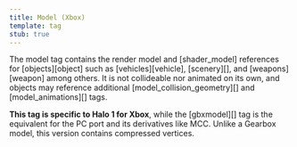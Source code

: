 ```yaml
---
title: Model (Xbox)
template: tag
stub: true
---
```


The model tag contains the render model and [shader_model] references for [objects][object] such as [vehicles][vehicle], [scenery][], and [weapons][weapon] among others. It is not collideable nor animated on its own, and objects may reference additional [model_collision_geometry][] and [model_animations][] tags.

**This tag is specific to Halo 1 for Xbox**, while the [gbxmodel][] tag is the equivalent for the PC port and its derivatives like MCC. Unlike a Gearbox model, this version contains compressed vertices.
